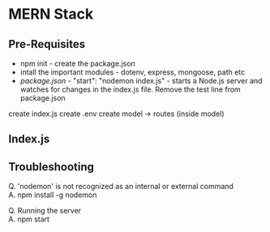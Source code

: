 # MERN Stack

## Pre-Requisites

* npm init - create the package.json
* intall the important modules - dotenv, express, mongoose, path etc
* *package.json* - "start": "nodemon index.js" -  starts a Node.js server and watches for changes in the index.js file. Remove the test line from package.json

create index.js
create .env
create model -> routes (inside model)

## Index.js

<link to the file>

## Troubleshooting

Q. 'nodemon' is not recognized as an internal or external command <br>
A. npm install -g nodemon 

Q. Running the server <br>
A. npm start
